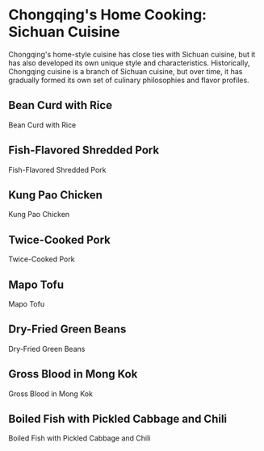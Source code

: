 # Chongqing's Home Cooking: Sichuan Cuisine

Chongqing's home-style cuisine has close ties with Sichuan cuisine, but it has also developed its own unique style and characteristics. Historically, Chongqing cuisine is a branch of Sichuan cuisine, but over time, it has gradually formed its own set of culinary philosophies and flavor profiles.

## Bean Curd with Rice

<Chinese word="豆花饭">
Bean Curd with Rice
</Chinese>

## Fish-Flavored Shredded Pork

<Chinese word="鱼香肉丝">
Fish-Flavored Shredded Pork
</Chinese>

## Kung Pao Chicken

<Chinese word="宫保鸡丁">
Kung Pao Chicken
</Chinese>

## Twice-Cooked Pork

<Chinese word="回锅肉">
Twice-Cooked Pork
</Chinese>

## Mapo Tofu

<Chinese word="麻婆豆腐">
Mapo Tofu
</Chinese>

## Dry-Fried Green Beans

<Chinese word="干煸四季豆">
Dry-Fried Green Beans
</Chinese>

## Gross Blood in Mong Kok

<Chinese word="毛血旺">
Gross Blood in Mong Kok
</Chinese>

## Boiled Fish with Pickled Cabbage and Chili

<Chinese word="酸菜鱼">
Boiled Fish with Pickled Cabbage and Chili
</Chinese>